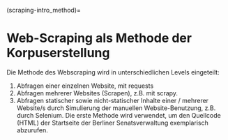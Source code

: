 (scraping-intro_method)=
# Web-Scraping als Methode der Korpuserstellung

Die Methode des Webscraping wird in unterschiedlichen Levels eingeteilt:
1. Abfragen einer einzelnen Website, mit requests
2. Abfragen mehrerer Websites (Scrapen), z.B. mit scrapy.
3. Abfragen statischer sowie nicht-statischer Inhalte einer / mehrerer Website/s durch Simulierung der manuellen Website-Benutzung, z.B. durch Selenium.
Die erste Methode wird verwendet, um den Quellcode (HTML) der Startseite der Berliner Senatsverwaltung exemplarisch abzurufen.


